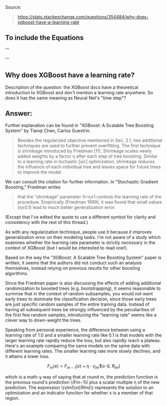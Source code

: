 Source:
> https://stats.stackexchange.com/questions/354484/why-does-xgboost-have-a-learning-rate

## To include the Equations 
'''
<script type="text/javascript" src="http://cdn.mathjax.org/mathjax/latest/MathJax.js?config=default">
</script>
'''

## Why does XGBoost have a learning rate?

Description of the question: the XGBoost docs have a theoretical introduction to XGBoost and don't mention a learning rate anywhere. So 
does it has the same meaning as Neural Net's "time step"?

## Answer:

Further explanation can be found in "XGBoost: A Scalable Tree Boosting System" by Tianqi Chen, Carlos Guestrin.

> Besides the regularized objective mentioned in Sec. 2.1, two additional techniques are used to further prevent overfitting. 
> The first technique is shrinkage introduced by Friedman [11]. 
> Shrinkage scales newly added weights by a factor η after each step of tree boosting. 
> Similar to a learning rate in tochastic [sic] optimization, 
> shrinkage reduces the influence of each individual tree and leaves space for future trees to improve the model.

We can consult the citation for further information. In "Stochastic Gradient Boosting," Friedman writes

> that the "shrinkage" parameter 0<η≤1 controls the learning rate of the procedure.
> Empirically (Friedman 1999), it was found that small values (η≤0.1) lead to much better generalization error.

(Except that I've edited the quote to use a different symbol for clarity and consistency with the rest of this thread.)

As with any regularization technique, people use it because it improves generalization error on their modeling tasks. 
I'm not aware of a study which examines whether the learning rate parameter is strictly necessary in the context of XGBoost 
(but I would be interested to read one!). 

Based on the way the "XGBoost: A Scalable Tree Boosting System" paper is written, 
it seems that the authors did not conduct such an analysis themselves, 
instead relying on previous results for other boosting algorithms.

Since the Friedman paper is also discussing the effects of adding additional randomization to boosted trees 
(e.g. bootstrapping), it seems reasonable to surmrise that in the context of random subsamples, 
you would not want early trees to dominate the classification decision, 
since those early trees are just specific random samples of the entire training data. 
Instead of having all subsequent trees be strongly influenced by the peculiarities of the first few random samples, 
introducing the "learning rate" seems like a clever way to down-weight the trees.

Speaking from personal experience, 
the difference between using a learning rate of 1.0 and a smaller learning rate like 0.1 is that models 
with the larger learning rate rapidly reduce the loss, 
but also rapidly reach a plateau. 
Here's an example comparing the same models on the same data with different learning rates. 
The smaller learning rate more slowly declines, and it attains a lower loss.

$$F_m(x) = F_{m-1}(x) + \eta \cdot \gamma_{lm} \mathbf{1}(x \in R_{lm})$$

which is a math-y way of saying that at round m, 
the prediction function is the previous round's prediction \\(Fm−1\\) plus a scalar multiple η of the new prediction. 
The expression \\(γlm1(x∈Rlm)\\) represents the solution to an optimization and 
an indicator function for whether x is a member of that region.
